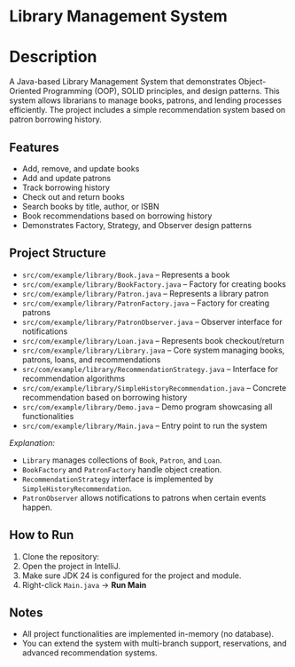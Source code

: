 # Library Management System

# Description
A Java-based Library Management System that demonstrates Object-Oriented Programming (OOP), SOLID principles, and design patterns. 
This system allows librarians to manage books, patrons, and lending processes efficiently. The project includes a simple recommendation system
based on patron borrowing history.

## Features
- Add, remove, and update books
- Add and update patrons
- Track borrowing history
- Check out and return books
- Search books by title, author, or ISBN
- Book recommendations based on borrowing history
- Demonstrates Factory, Strategy, and Observer design patterns

## Project Structure

- `src/com/example/library/Book.java` – Represents a book  
- `src/com/example/library/BookFactory.java` – Factory for creating books  
- `src/com/example/library/Patron.java` – Represents a library patron  
- `src/com/example/library/PatronFactory.java` – Factory for creating patrons  
- `src/com/example/library/PatronObserver.java` – Observer interface for notifications  
- `src/com/example/library/Loan.java` – Represents book checkout/return  
- `src/com/example/library/Library.java` – Core system managing books, patrons, loans, and recommendations  
- `src/com/example/library/RecommendationStrategy.java` – Interface for recommendation algorithms  
- `src/com/example/library/SimpleHistoryRecommendation.java` – Concrete recommendation based on borrowing history  
- `src/com/example/library/Demo.java` – Demo program showcasing all functionalities  
- `src/com/example/library/Main.java` – Entry point to run the system

*Explanation:*  
- `Library` manages collections of `Book`, `Patron`, and `Loan`.  
- `BookFactory` and `PatronFactory` handle object creation.  
- `RecommendationStrategy` interface is implemented by `SimpleHistoryRecommendation`.  
- `PatronObserver` allows notifications to patrons when certain events happen.  

## How to Run
1. Clone the repository:
2. Open the project in IntelliJ.  
3. Make sure JDK 24 is configured for the project and module.  
4. Right-click `Main.java` → **Run Main**  

## Notes
- All project functionalities are implemented in-memory (no database).  
- You can extend the system with multi-branch support, reservations, and advanced recommendation systems.  
